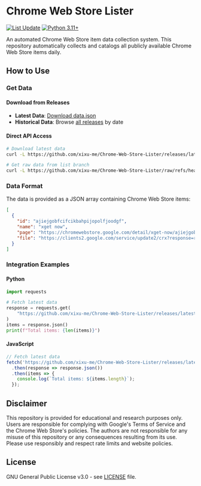 # Chrome Web Store Lister

[![List Update](https://github.com/xixu-me/Chrome-Web-Store-Lister/actions/workflows/main.yml/badge.svg)](https://github.com/xixu-me/Chrome-Web-Store-Lister/actions/workflows/main.yml)
[![Python 3.11+](https://img.shields.io/badge/Python-3.11+-blue.svg)](https://www.python.org/downloads/)

An automated Chrome Web Store item data collection system. This repository automatically collects and catalogs all publicly available Chrome Web Store items daily.

## How to Use

### Get Data

#### Download from Releases

- **Latest Data**: [Download data.json](https://github.com/xixu-me/Chrome-Web-Store-Lister/releases/latest/download/data.json)
- **Historical Data**: Browse [all releases](https://github.com/xixu-me/Chrome-Web-Store-Lister/releases) by date

#### Direct API Access

```bash
# Download latest data
curl -L https://github.com/xixu-me/Chrome-Web-Store-Lister/releases/latest/download/data.json

# Get raw data from list branch
curl -L https://github.com/xixu-me/Chrome-Web-Store-Lister/raw/refs/heads/list/data.json
```

### Data Format

The data is provided as a JSON array containing Chrome Web Store items:

```json
[
  {
    "id": "ajiejgobfcifcikbahpijopolfjoodgf",
    "name": "xget now",
    "page": "https://chromewebstore.google.com/detail/xget-now/ajiejgobfcifcikbahpijopolfjoodgf",
    "file": "https://clients2.google.com/service/update2/crx?response=redirect&prodversion=138&acceptformat=crx2,crx3&x=id%3Dajiejgobfcifcikbahpijopolfjoodgf%26uc"
  }
]
```

### Integration Examples

#### Python

```python
import requests

# Fetch latest data
response = requests.get(
    "https://github.com/xixu-me/Chrome-Web-Store-Lister/releases/latest/download/data.json"
)
items = response.json()
print(f"Total items: {len(items)}")
```

#### JavaScript

```javascript
// Fetch latest data
fetch('https://github.com/xixu-me/Chrome-Web-Store-Lister/releases/latest/download/data.json')
  .then(response => response.json())
  .then(items => {
    console.log(`Total items: ${items.length}`);
  });
```

## Disclaimer

This repository is provided for educational and research purposes only. Users are responsible for complying with Google's Terms of Service and the Chrome Web Store's policies. The authors are not responsible for any misuse of this repository or any consequences resulting from its use. Please use responsibly and respect rate limits and website policies.

## License

GNU General Public License v3.0 - see [LICENSE](LICENSE) file.
